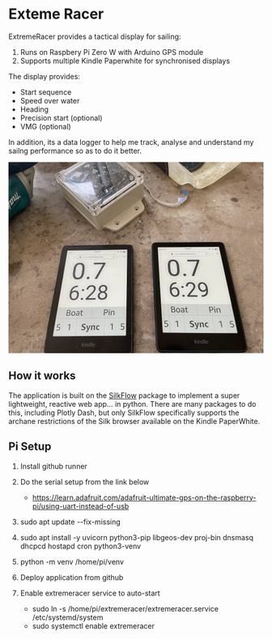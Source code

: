 # Exteme Racer

ExtremeRacer provides a tactical display for sailing:
1. Runs on Raspbery Pi Zero W with Arduino GPS module
2. Supports multiple Kindle Paperwhite for synchronised displays 

The display provides:
* Start sequence
* Speed over water
* Heading
* Precision start (optional)
* VMG (optional)

In addition, its a data logger to help me track, analyse and understand my sailng performance so as to do it better.

![2 x Paperwhite Kindles](docs/extreme2.jpg)

## How it works

The application is built on the [SilkFlow](https://github.com/esensible/silkflow) package to implement a super lightweight, reactive web app... in python. There are many packages to do this, including Plotly Dash, but only SilkFlow specifically supports the archane restrictions of the Silk browser available on the Kindle PaperWhite.

## Pi Setup

1. Install github runner

<!-- 2. sudo visudo 
* ALL=NOPASSWD: /usr/bin/apt-get -->


2. Do the serial setup from the link below
   * https://learn.adafruit.com/adafruit-ultimate-gps-on-the-raspberry-pi/using-uart-instead-of-usb

2. sudo apt update --fix-missing
3. sudo apt install -y uvicorn python3-pip libgeos-dev proj-bin dnsmasq dhcpcd hostapd cron python3-venv    
4. python -m venv /home/pi/venv
4. Deploy application from github
5. Enable extremeracer service to auto-start
   * sudo ln -s /home/pi/extremeracer/extremeracer.service /etc/systemd/system
   * sudo systemctl enable extremeracer
